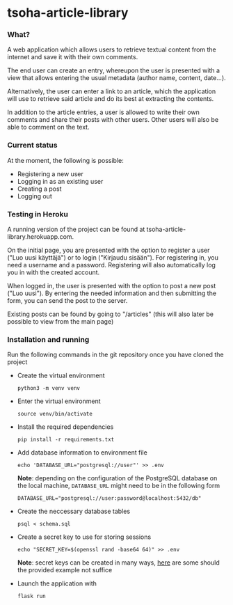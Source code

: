 # tsoha-article-library

### What?

A web application which allows users to retrieve textual content from the internet and save it with their own comments.

  The end user can create an entry, whereupon the user is presented with a view that allows entering the usual metadata (author name, content, date...).

  Alternatively, the user can enter a link to an article, which the application will use to retrieve said article and do its best at extracting the contents.

  In addition to the article entries, a user is allowed to write their own comments and share their posts with other users. Other users will also be able to comment on the text.

### Current status

  At the moment, the following is possible:
  - Registering a new user
  - Logging in as an existing user
  - Creating a post
  - Logging out

### Testing in Heroku

  A running version of the project can be found at tsoha-article-library.herokuapp.com.

  On the initial page, you are presented with the option to register a user ("Luo uusi käyttäjä") or to login ("Kirjaudu sisään"). For registering in, you need a username and a password. Registering will also automatically log you in with the created account.

  When logged in, the user is presented with the option to post a new post ("Luo uusi"). By entering the needed information and then submitting the form, you can send the post to the server.

  Existing posts can be found by going to "/articles" (this will also later be possible to view from the main page)

### Installation and running

Run the following commands in the git repository once you have cloned the project

- Create the virtual environment

  `python3 -m venv venv`

- Enter the virtual environment
  
  `source venv/bin/activate`

- Install the required dependencies

  `pip install -r requirements.txt`

- Add database information to environment file

  `echo 'DATABASE_URL="postgresql://user"' >> .env`

  **Note**: depending on the configuration of the PostgreSQL database on the local machine, `DATABASE_URL` might need to be in the following form

  `DATABASE_URL="postgresql://user:password@localhost:5432/db"`

- Create the neccessary database tables

  `psql < schema.sql`

- Create a secret key to use for storing sessions

  `echo "SECRET_KEY=$(openssl rand -base64 64)" >> .env`
  
  **Note**: secret keys can be created in many ways, [here](https://www.tecmint.com/generate-pre-shared-key-in-linux/) are some should the provided example not suffice

- Launch the application with

  `flask run`
